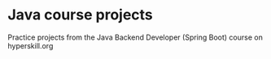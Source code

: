 # Java course projects
Practice projects from the Java Backend Developer (Spring Boot) course on hyperskill.org